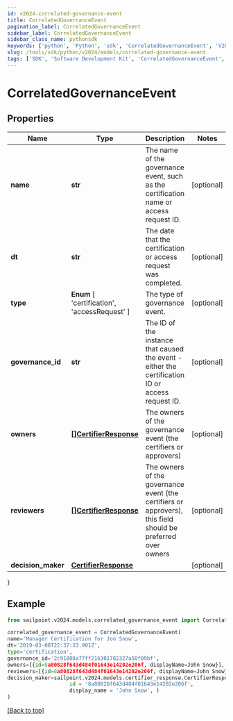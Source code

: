 ```yaml
---
id: v2024-correlated-governance-event
title: CorrelatedGovernanceEvent
pagination_label: CorrelatedGovernanceEvent
sidebar_label: CorrelatedGovernanceEvent
sidebar_class_name: pythonsdk
keywords: ['python', 'Python', 'sdk', 'CorrelatedGovernanceEvent', 'V2024CorrelatedGovernanceEvent'] 
slug: /tools/sdk/python/v2024/models/correlated-governance-event
tags: ['SDK', 'Software Development Kit', 'CorrelatedGovernanceEvent', 'V2024CorrelatedGovernanceEvent']
---
```


# CorrelatedGovernanceEvent


## Properties

Name | Type | Description | Notes
------------ | ------------- | ------------- | -------------
**name** | **str** | The name of the governance event, such as the certification name or access request ID. | [optional] 
**dt** | **str** | The date that the certification or access request was completed. | [optional] 
**type** |  **Enum** [  'certification',    'accessRequest' ] | The type of governance event. | [optional] 
**governance_id** | **str** | The ID of the instance that caused the event - either the certification ID or access request ID. | [optional] 
**owners** | [**[]CertifierResponse**](certifier-response) | The owners of the governance event (the certifiers or approvers) | [optional] 
**reviewers** | [**[]CertifierResponse**](certifier-response) | The owners of the governance event (the certifiers or approvers), this field should be preferred over owners | [optional] 
**decision_maker** | [**CertifierResponse**](certifier-response) |  | [optional] 
}

## Example

```python
from sailpoint.v2024.models.correlated_governance_event import CorrelatedGovernanceEvent

correlated_governance_event = CorrelatedGovernanceEvent(
name='Manager Certification for Jon Snow',
dt='2019-03-08T22:37:33.901Z',
type='certification',
governance_id='2c91808a77ff216301782327a50f09bf',
owners=[{id=8a80828f643d484f01643e14202e206f, displayName=John Snow}],
reviewers=[{id=8a80828f643d484f01643e14202e206f, displayName=John Snow}],
decision_maker=sailpoint.v2024.models.certifier_response.CertifierResponse(
                    id = '8a80828f643d484f01643e14202e206f', 
                    display_name = 'John Snow', )
)

```
[[Back to top]](#) 

